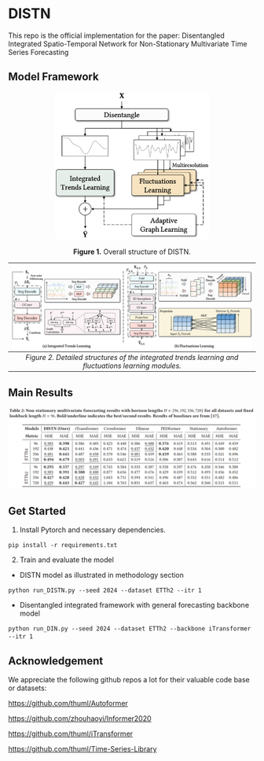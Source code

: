# DISTN
This repo is the official implementation for the paper: Disentangled Integrated Spatio-Temporal Network for Non-Stationary Multivariate Time Series Forecasting

## Model Framework

<p align="center">
<img src="figures/main_framework.png" height = "300" alt="" align=center />
<br><br>
<b>Figure 1.</b> Overall structure of DISTN.
</p>

|                                        ![Figure2](figures/ITL_FL.png)                                         |
|:----------------------------------------------------------------------------------------------------:|
| *Figure 2. Detailed structures of the integrated trends learning and fluctuations learning modules.* |

## Main Results

![Figure3](figures/main_rets.png)

## Get Started
1. Install Pytorch and necessary dependencies.
```
pip install -r requirements.txt
```

2. Train and evaluate the model
- DISTN model as illustrated in methodology section
```
python run_DISTN.py --seed 2024 --dataset ETTh2 --itr 1
```

- Disentangled integrated framework with general forecasting backbone model
```
python run_DIN.py --seed 2024 --dataset ETTh2 --backbone iTransformer --itr 1
```

## Acknowledgement

We appreciate the following github repos a lot for their valuable code base or datasets:

https://github.com/thuml/Autoformer

https://github.com/zhouhaoyi/Informer2020

https://github.com/thuml/iTransformer

https://github.com/thuml/Time-Series-Library